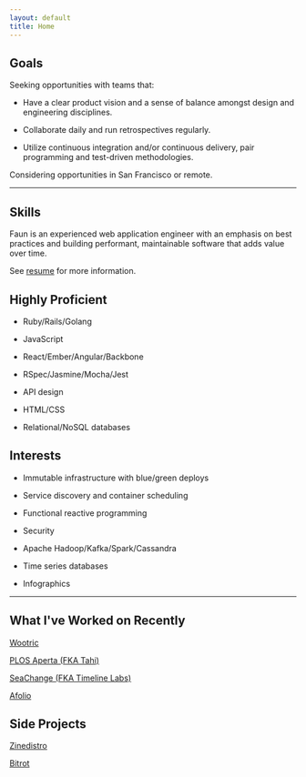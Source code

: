 ```yaml
---
layout: default
title: Home
---
```

## Goals

Seeking opportunities with teams that:

- Have a clear product vision and a sense of balance amongst design and engineering disciplines.

- Collaborate daily and run retrospectives regularly.

- Utilize continuous integration and/or continuous delivery, pair programming and test-driven methodologies.

Considering opportunities in San Francisco or remote. 

---

## Skills

Faun is an experienced web application engineer with an emphasis on best practices and building performant, maintainable software that adds value over time.

See [resume](resume.html) for more information.

## Highly Proficient

- Ruby/Rails/Golang

- JavaScript

- React/Ember/Angular/Backbone

- RSpec/Jasmine/Mocha/Jest

- API design

- HTML/CSS

- Relational/NoSQL databases

## Interests

- Immutable infrastructure with blue/green deploys

- Service discovery and container scheduling

- Functional reactive programming

- Security

- Apache Hadoop/Kafka/Spark/Cassandra

- Time series databases

- Infographics

---

## What I've Worked on Recently

[Wootric](https://www.wootric.com)

[PLOS Aperta (FKA Tahi)](http://blogs.plos.org/plos/2015/07/publishing-initiatives-at-plos-a-look-back-and-a-look-ahead/)

[SeaChange (FKA Timeline Labs)](http://www.schange.com/)

[Afolio](https://www.afolio.com)

## Side Projects

[Zinedistro](https://github.com/zinedistro/zinedistro)

[Bitrot](https://github.com/ggilder/bitrot)

